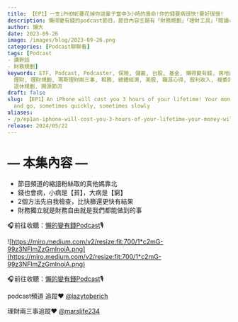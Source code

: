 ```yaml
---
title: 【EP1】一支iPHONE要花掉你這輩子當中3小時的壽命!你的錢要病很快!要好很慢!
description: 懶得變有錢的podcast節目，節目內容主題有「財務規劃」「理財工具」「閱讀心得」「職涯與生活」，內容涵蓋了你與金錢會產生的所有關係。如果想要讓自己對「財務規劃」的本質有更進一步的認識，歡迎訂閱、追蹤、分享並歡迎進一步提出你的想法，讓更多人一起財務有規劃、快樂有方法。
author: 懶大
date: 2023-09-26
image: /images/blog/2023-09-26.png
categories: [Podcast聊聊看]
tags: [Podcast
- 講幹話
- 財務規劃]
keywords: ETF, Podcast, Podcaster, 保險, 儲蓄, 台股, 基金, 懶得變有錢, 房地產, 投資, 投資理財, 支出, 收入, 月配息,
  理財, 理財規劃, 瑪斯理財兩三事, 稅務, 總體經濟, 美股, 職涯心得, 股利收入, 複委託, 記帳, 讀書心得, 財務規劃, 財商, 貸款, 資產配置,
  退休規劃, 開源節流
draft: false
slug: 【EP1】An iPhone will cost you 3 hours of your lifetime! Your money will come
  and go, sometimes quickly, sometimes slowly
aliases:
- /p/ep1an-iphone-will-cost-you-3-hours-of-your-lifetime-your-money-will-come-and-go-sometimes-quickly-sometimes-slowly/
release: 2024/05/22
---
```


# — 本集內容 —

- 節目頻道的縮語粉絲取的真他媽靠北
- 錢也會病，小病是【貧】，大病是【窮】
- 2個方法先自我檢查，比快篩還更快有結果
- 財務獨立就是財務自由就是我們都能做到的事

🎧前往收聽：[懶的變有錢Podcast](https://solink.soundon.fm/episode/a9c93fb4-d744-4a5e-96a0-f0bf291d490a)🎙️

![https://miro.medium.com/v2/resize:fit:700/1*c2mG-99z3NFlmZzGmInoiA.png](https://miro.medium.com/v2/resize:fit:700/1*c2mG-99z3NFlmZzGmInoiA.png)

🎧前往收聽：[懶的變有錢Podcast](https://solink.soundon.fm/episode/a9c93fb4-d744-4a5e-96a0-f0bf291d490a)🎙️

podcast頻道 追蹤❤️ [@lazytoberich](https://www.instagram.com/lazytoberich/)

理財兩三事追蹤❤️ [@marslife234](https://www.instagram.com/marslife234/)


